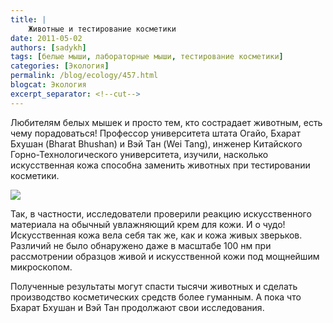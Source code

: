 ```yaml
---
title: |
    Животные и тестирование косметики
date: 2011-05-02
authors: [sadykh]
tags: [белые мыши, лабораторные мыши, тестирование косметики]
categories: [Экология]
permalink: /blog/ecology/457.html
blogcat: Экология
excerpt_separator: <!--cut-->
---
```


Любителям белых мышек и просто тем, кто сострадает животным, есть чему порадоваться! Профессор университета штата Огайо, Бхарат Бхушан (Bharat Bhushan) и Вэй Тан (Wei Tang), инженер Китайского Горно-Технологического университета, изучили, насколько искусственная кожа способна заменить животных при тестировании косметики. 


![](http://itw66.ru/uploads/images/00/00/05/2011/05/02/528a32.jpg)



<!--cut-->


Так, в частности, исследователи проверили реакцию искусственного материала на обычный увлажняющий крем для кожи. И о чудо! Искусственная кожа вела себя так же, как и кожа живых зверьков. Различий не было обнаружено даже в масштабе 100 нм при рассмотрении образцов живой и искусственной кожи под мощнейшим микроскопом.

Полученные результаты могут спасти тысячи животных и сделать производство косметических средств более гуманным. А пока что Бхарат Бхушан и Вэй Тан продолжают свои исследования.
